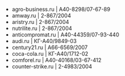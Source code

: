 * agro-business.ru |	А40-8298/07-67-89
* amway.ru	|	2-867/2004
* aristry.ru	|	2-867/2004
* nutrilite.ru	|	2-867/2004
* anticompromat.ru	|	А40-44359/07-93-440
* audi.ru	|	КГ-А40/9849-03
* century21.ru	|	А66-6569/2007
* coca-cola.ru	|	КГ-А40/1712-02
* comforel.ru	|	А40-40168/03-67-412
* counter-strike.ru	|	2-4983/2004

